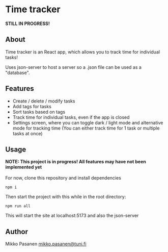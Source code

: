 # Time tracker

<b>STILL IN PROGRESS!</b>

## About

Time tracker is an React app, which allows you to
track time for individual tasks!

Uses json-server to host a server so a .json file
can be used as a "database".

## Features

- Create / delete / modify tasks
- Add tags for tasks
- Sort tasks based on tags
- Track time for individual tasks, even if the app is closed
- Settings screen, where you can toggle dark / light mode and alternative mode for tracking time (You can either track time for 1 task or multiple tasks at once)

## Usage
<b>NOTE: This project is in progress! All features may have not been implemented yet</b>
<br>
<br>
For now, clone this repository and install dependencies
```
npm i
```
Then start the project with this while in the root directory:
```
npm run all
```
This will start the site at localhost:5173 and also the json-server

## Author

Mikko Pasanen <mikko.pasanen@tuni.fi>
